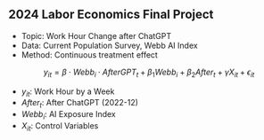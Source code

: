2024  Labor Economics Final Project
-----
- Topic: Work Hour Change after ChatGPT  
- Data: Current Population Survey, Webb AI Index  
- Method: Continuous treatment effect

$$y_{it} = \beta \cdot Webb_i \cdot AfterGPT_t + \beta_1 Webb_i + \beta_2 After_t + \gamma X_{it} + \epsilon_{it}$$  
- $y_{it}$: Work Hour by a Week
- $After_t$: After ChatGPT (2022-12)
- $Webb_i$: AI Exposure Index
- $X_{it}$: Control Variables
